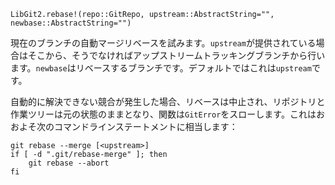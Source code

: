 ```
LibGit2.rebase!(repo::GitRepo, upstream::AbstractString="", newbase::AbstractString="")
```

現在のブランチの自動マージリベースを試みます。`upstream`が提供されている場合はそこから、そうでなければアップストリームトラッキングブランチから行います。`newbase`はリベースするブランチです。デフォルトではこれは`upstream`です。

自動的に解決できない競合が発生した場合、リベースは中止され、リポジトリと作業ツリーは元の状態のままとなり、関数は`GitError`をスローします。これはおおよそ次のコマンドラインステートメントに相当します：

```
git rebase --merge [<upstream>]
if [ -d ".git/rebase-merge" ]; then
    git rebase --abort
fi
```

